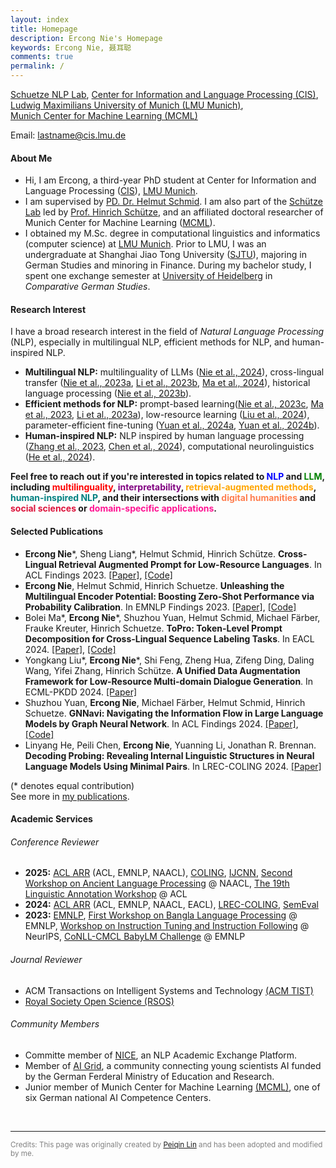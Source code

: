 ```yaml
---
layout: index
title: Homepage
description: Ercong Nie's Homepage
keywords: Ercong Nie, 聂耳聪
comments: true
permalink: /
---
```


[Schuetze NLP Lab](https://schuetze.cis.lmu.de/), [Center for Information and Language Processing (CIS)](https://www.cis.lmu.de/),  
[Ludwig Maximilians University of Munich (LMU Munich)](https://www.lmu.de/en/),  
[Munich Center for Machine Learning (MCML)](https://mcml.ai/)<br>

Email: lastname@cis.lmu.de

#### About Me

* Hi, I am Ercong, a third-year PhD student at Center for Information and Language Processing ([CIS](https://www.cis.lmu.de/)), [LMU Munich](https://www.lmu.de/en/index.html).
* I am supervised by [PD. Dr. Helmut Schmid](https://www.cis.uni-muenchen.de/~schmid/). I am also part of the [Schütze Lab](https://schuetze.cis.lmu.de/) led by [Prof. Hinrich Schütze](https://schuetze.cis.lmu.de/about/), and an affiliated doctoral researcher of Munich Center for Machine Learning ([MCML](https://mcml.ai/)).
* I obtained my M.Sc. degree in computational linguistics and informatics (computer science) at 
[LMU Munich](https://www.lmu.de/en/index.html). Prior to LMU, I was an undergraduate at Shanghai Jiao Tong University ([SJTU](https://sfl.sjtu.edu.cn/En)),
majoring in German Studies and minoring in Finance. 
During my bachelor study, I spent one exchange semester at [University of Heidelberg](https://www.uni-heidelberg.de/en) in *Comparative German Studies*.


#### Research Interest
I have a broad research interest in the field of *Natural Language Processing* (NLP), especially in multilingual NLP, efficient methods for NLP, and human-inspired NLP. <br>
* **Multilingual NLP:** multilinguality of LLMs ([Nie et al., 2024](https://arxiv.org/pdf/2402.18397.pdf)), cross-lingual transfer ([Nie et al., 2023a](https://doi.org/10.18653/v1/2023.findings-acl.528), [Li et al., 2023b](https://openreview.net/pdf?id=KLPLCXo4aD), [Ma et al., 2024](https://aclanthology.org/2024.eacl-long.164v2.pdf)), historical language processing ([Nie et al., 2023b](https://aclanthology.org/2023.alp-1.8/)).
* **Efficient methods for NLP:**  prompt-based learning([Nie et al., 2023c](https://aclanthology.org/2023.findings-emnlp.1056/), [Ma et al., 2023](https://aclanthology.org/2023.konvens-main.1), [Li et al., 2023a](https://aclanthology.org/2023.banglalp-1.15.pdf)), low-resource learning ([Liu et al., 2024](https://www.google.com)), parameter-efficient fine-tuning ([Yuan et al., 2024a](https://arxiv.org/pdf/2402.11709.pdf), [Yuan et al., 2024b](https://arxiv.org/pdf/2402.11700.pdf)).
* **Human-inspired NLP:** NLP inspired by human language processing ([Zhang et al., 2023](https://aclanthology.org/2023.conll-babylm.13/), [Chen et al., 2024](https://aclanthology.org/2024.semeval2024-1.243)), computational neurolinguistics ([He et al., 2024](https://aclanthology.org/2024.lrec-main.402.pdf)).

<p>
        <strong>Feel free to reach out if you're interested in topics related to
        <span style="color: blue;">NLP</span> and 
        <span style="color: green;">LLM</span>, including 
        <span style="color: red;">multilinguality</span>, 
        <span style="color: purple;">interpretability</span>, 
        <span style="color: orange;">retrieval-augmented methods</span>, 
        <span style="color: teal;">human-inspired NLP</span>, 
        and their intersections with 
        <span style="color: coral;">digital humanities</span> and 
        <span style="color: crimson;">social sciences</span> or 
        <span style="color: deeppink;">domain-specific applications</span>.</strong> 
    </p>

#### Selected Publications

- **Ercong Nie**\*, Sheng Liang\*, Helmut Schmid, Hinrich Schütze. **Cross-Lingual Retrieval Augmented Prompt for Low-Resource Languages**. In ACL Findings 2023. [[Paper]](https://aclanthology.org/2023.findings-acl.528.pdf), [[Code]](https://github.com/ercong21/parc)
- **Ercong Nie**, Helmut Schmid, Hinrich Schuetze. **Unleashing the Multilingual Encoder Potential: Boosting Zero-Shot Performance via Probability Calibration**. In EMNLP Findings 2023. [[Paper]](https://aclanthology.org/2023.findings-emnlp.1056.pdf), [[Code]](https://github.com/ercong21/calibration)
- Bolei Ma\*, **Ercong Nie**\*, Shuzhou Yuan, Helmut Schmid, Michael Färber, Frauke Kreuter, Hinrich Schuetze. **ToPro: Token-Level Prompt Decomposition for Cross-Lingual Sequence Labeling Tasks**. In EACL 2024. [[Paper]](https://aclanthology.org/2024.eacl-long.164.pdf), [[Code]](https://github.com/boleima/ToPro)
- Yongkang Liu\*, **Ercong Nie**\*, Shi Feng, Zheng Hua, Zifeng Ding, Daling Wang, Yifei Zhang, Hinrich Schütze. **A Unified Data Augmentation Framework for Low-Resource Multi-domain Dialogue Generation**. In ECML-PKDD 2024. [[Paper]](https://link.springer.com/chapter/10.1007/978-3-031-70344-7_10) 
- Shuzhou Yuan, **Ercong Nie**, Michael Färber, Helmut Schmid, Hinrich Schuetze. **GNNavi: Navigating the Information Flow in Large Language Models by Graph Neural Network**. In ACL Findings 2024. [[Paper]](https://aclanthology.org/2024.findings-acl.237.pdf), [[Code]](https://github.com/ShuzhouYuan/GNNavi)
- Linyang He, Peili Chen, **Ercong Nie**, Yuanning Li, Jonathan R. Brennan. **Decoding Probing: Revealing Internal Linguistic Structures in Neural Language Models Using Minimal Pairs**. In LREC-COLING 2024. [[Paper]](https://aclanthology.org/2024.lrec-main.402.pdf)

(\* denotes equal contribution)  
See more in [my publications](publications/).

#### Academic Services

###### Conference Reviewer
* **2025:** [ACL ARR](https://aclrollingreview.org/people) (ACL, EMNLP, NAACL), [COLING](https://coling2025.org/), [IJCNN](https://2025.ijcnn.org/), [Second Workshop on Ancient Language Processing](https://www.ancientnlp.com/alp2025/organization/) @ NAACL, [The 19th Linguistic Annotation Workshop](https://sigann.github.io/LAW-XIX-2025/) @ ACL
* **2024:** [ACL ARR](https://aclrollingreview.org/people) (ACL, EMNLP, NAACL, EACL), [LREC-COLING](https://lrec-coling-2024.org/), [SemEval](https://semeval.github.io/SemEval2024/)
* **2023:** [EMNLP](https://2023.emnlp.org/), [First Workshop on Bangla Language Processing](https://blp-workshop.github.io/organizers) @ EMNLP, [Workshop on Instruction Tuning and Instruction Following](https://an-instructive-workshop.github.io/organization/) @ NeurIPS, [CoNLL-CMCL BabyLM Challenge](https://babylm.github.io/) @ EMNLP

###### Journal Reviewer
* ACM Transactions on Intelligent Systems and Technology [(ACM TIST)](https://dl.acm.org/journal/tist)
* [Royal Society Open Science (RSOS)](https://royalsocietypublishing.org/journal/rsos)

###### Community Members
* Committe member of [NICE](https://nice-nlp.github.io/), an NLP Academic Exchange Platform.
* Member of [AI Grid](https://ai-grid.org/en/), a community connecting young scientists AI funded by the German Ferderal Ministry of Education and Research.
* Junior member of Munich Center for Machine Learning [(MCML)](https://mcml.ai/#about), one of six German national AI Competence Centers.


<br>

---
<span style="font-size: smaller; color: grey;">
Credits: This page was originally created by <a href="https://lpq29743.github.io/" target="_blank">Peiqin Lin</a> and has been adopted and modified by me.
</span>